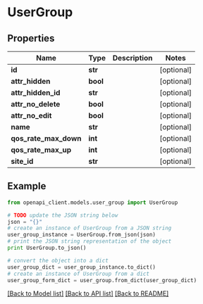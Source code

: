 # UserGroup


## Properties

Name | Type | Description | Notes
------------ | ------------- | ------------- | -------------
**id** | **str** |  | [optional] 
**attr_hidden** | **bool** |  | [optional] 
**attr_hidden_id** | **str** |  | [optional] 
**attr_no_delete** | **bool** |  | [optional] 
**attr_no_edit** | **bool** |  | [optional] 
**name** | **str** |  | [optional] 
**qos_rate_max_down** | **int** |  | [optional] 
**qos_rate_max_up** | **int** |  | [optional] 
**site_id** | **str** |  | [optional] 

## Example

```python
from openapi_client.models.user_group import UserGroup

# TODO update the JSON string below
json = "{}"
# create an instance of UserGroup from a JSON string
user_group_instance = UserGroup.from_json(json)
# print the JSON string representation of the object
print UserGroup.to_json()

# convert the object into a dict
user_group_dict = user_group_instance.to_dict()
# create an instance of UserGroup from a dict
user_group_form_dict = user_group.from_dict(user_group_dict)
```
[[Back to Model list]](../README.md#documentation-for-models) [[Back to API list]](../README.md#documentation-for-api-endpoints) [[Back to README]](../README.md)


